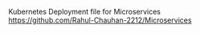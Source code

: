 Kubernetes Deployment file for Microservices
</br>
https://github.com/Rahul-Chauhan-2212/Microservices